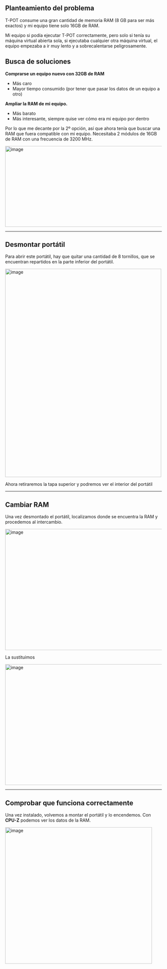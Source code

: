 ## Planteamiento del problema

T-POT consume una gran cantidad de memoria RAM (8 GB para ser más exactos) y mi equipo tiene solo 16GB de RAM. 

Mi equipo si podía ejecutar T-POT correctamente, pero solo si tenía su máquina virtual abierta sola, si ejecutaba cualquier otra máquina virtual, el equipo empezaba a ir muy lento y a sobrecalentarse peligrosamente.

## Busca de soluciones

**Comprarse un equipo nuevo con 32GB de RAM**

- Más caro
- Mayor tiempo consumido (por tener que pasar los datos de un equipo a otro)

**Ampliar la RAM de mi equipo.**

- Más barato
- Más interesante, siempre quise ver cómo era mi equipo por dentro

Por lo que me decante por la 2º opción, así que ahora tenía que buscar una RAM que fuera compatible con mi equipo. 
Necesitaba 2 módulos de 16GB de RAM con una frecuencia de 3200 MHz. 

 <img width="533" height="259" alt="image" src="https://github.com/user-attachments/assets/cb195014-e05d-4ef7-bd21-82c06016488b" />

---

## Desmontar portátil 

Para abrir este portátil, hay que quitar una cantidad de 8 tornillos, que se encuentran repartidos en la parte inferior del portátil.

<img width="502" height="667" alt="image" src="https://github.com/user-attachments/assets/adf62b74-b7b7-4570-b7ed-57e70be85e5d" />

Ahora retiraremos la tapa superior y podremos ver el interior del portátil

---

## Cambiar RAM

Una vez desmontado el portátil, localizamos donde se encuentra la RAM y procedemos al intercambio. 

<img width="516" height="388" alt="image" src="https://github.com/user-attachments/assets/0ce53732-cef3-41ab-9bb3-f5be38ce148a" />

La sustituimos

<img width="514" height="387" alt="image" src="https://github.com/user-attachments/assets/4cb0ade0-76ad-410c-8d7f-188434ea6624" />

---

## Comprobar que funciona correctamente 

Una vez instalado, volvemos a montar el portátil y lo encendemos. 
Con **CPU-Z** podemos ver los datos de la RAM.

<img width="472" height="437" alt="image" src="https://github.com/user-attachments/assets/682dc4cd-ff10-4815-9b04-a0b575f283f2" />
























































